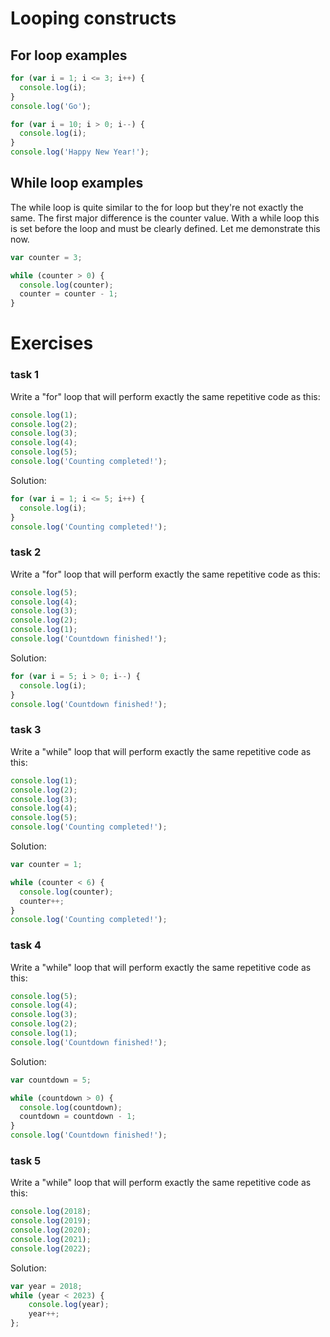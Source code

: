 # Looping constructs

## For loop examples
```javascript
for (var i = 1; i <= 3; i++) {
  console.log(i);
}
console.log('Go');
```
```javascript
for (var i = 10; i > 0; i--) {
  console.log(i);
}
console.log('Happy New Year!');
```

## While loop examples
The while loop is quite similar to the for loop but they're not exactly the same. The first major difference is the counter value. With a while loop this is set before the loop and must be clearly defined. Let me demonstrate this now.
```javascript
var counter = 3;

while (counter > 0) {
  console.log(counter);
  counter = counter - 1;
}
```

# Exercises

### task 1
Write a "for" loop that will perform exactly the same repetitive code as this:
```javascript
console.log(1);
console.log(2);
console.log(3);
console.log(4);
console.log(5);
console.log('Counting completed!');
```

Solution:
```javascript
for (var i = 1; i <= 5; i++) {
  console.log(i);
}
console.log('Counting completed!');
```

### task 2
Write a "for" loop that will perform exactly the same repetitive code as this:
```javascript
console.log(5);
console.log(4);
console.log(3);
console.log(2);
console.log(1);
console.log('Countdown finished!');
```

Solution:
```javascript
for (var i = 5; i > 0; i--) {
  console.log(i);
}
console.log('Countdown finished!');
```

### task 3
Write a "while" loop that will perform exactly the same repetitive code as this:
```javascript
console.log(1);
console.log(2);
console.log(3);
console.log(4);
console.log(5);
console.log('Counting completed!');
```

Solution:
```javascript
var counter = 1;

while (counter < 6) {
  console.log(counter);
  counter++;
}
console.log('Counting completed!');
```

### task 4
Write a "while" loop that will perform exactly the same repetitive code as this:
```javascript
console.log(5);
console.log(4);
console.log(3);
console.log(2);
console.log(1);
console.log('Countdown finished!');
```

Solution:
```javascript
var countdown = 5;

while (countdown > 0) {
  console.log(countdown);
  countdown = countdown - 1;
}
console.log('Countdown finished!');
```

### task 5
Write a "while" loop that will perform exactly the same repetitive code as this:
```javascript
console.log(2018);
console.log(2019);
console.log(2020);
console.log(2021);
console.log(2022);
```

Solution:
```javascript
var year = 2018;
while (year < 2023) {
    console.log(year);
    year++;
};
```